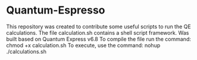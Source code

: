 # Quantum-Espresso
This repository was created to contribute some useful scripts to run the QE calculations.
The file calculation.sh contains a shell script framework. Was built based on Quantum Express v6.8 To compile the file run the command: 
  chmod +x calculation.sh
To execute, use the command:
nohup ./calculations.sh
